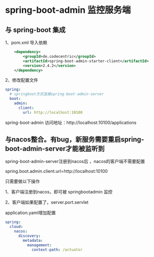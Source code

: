 # spring-boot-admin 监控服务端

## 与 spring-boot 集成

1、pom.xml 导入依赖

```xml
    <dependency>
        <groupId>de.codecentric</groupId>
        <artifactId>spring-boot-admin-starter-client</artifactId>
        <version>2.4.2</version>
    </dependency>
```

2、修改配置文件

```yaml
spring:
  # springboot方式连接spring-boot-admin-server
  boot:
    admin:
      client:
        url: http://localhost:10100
```

spring-boot-admin 访问地址：http://localhost:10100/applications

## 与nacos整合。有bug，新服务需要重启spring-boot-admin-server才能被监听到

spring-boot-admin-server注册到nacos后 ，nacos的客户端不需要配置

spring.boot.admin.client.url=http://localhost:10100

只需要做以下操作

1、客户端注册到nacos，即可被 springbootadmin 监控

2、客户端如果配置了，server.port.servlet

application.yaml增加配置

```yaml
spring:
  cloud:
    nacos:
      discovery:
        metadata:
          management:
            context-path: /actuator
```


